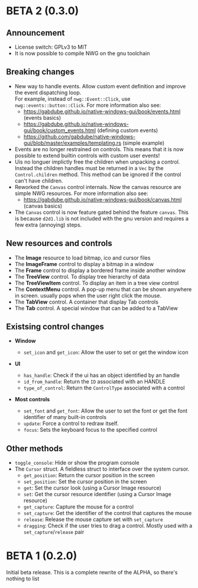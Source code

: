 # BETA 2 (0.3.0)

## Announcement

* License switch: GPLv3 to MIT 
* It is now possible to compile NWG on the gnu toolchain

## Breaking changes

* New way to handle events. Allow custom event definition and improve the event dispatching loop.  
For example, instead of `nwg::Event::Click`, use `nwg::events::button::Click`. 
For more information also see: 
  * https://gabdube.github.io/native-windows-gui/book/events.html (events basics)
  * https://gabdube.github.io/native-windows-gui/book/custom_events.html (defining custom events)
  * https://github.com/gabdube/native-windows-gui/blob/master/examples/templating.rs (simple example)
* Events are no longer restrained on controls. This means that it is now possible to extend builtin controls with custom user events!
* Uis no longuer implictly free the children when unpacking a control. Instead the children handles
  must be returned in a `Vec` by the `Control.children` method. This method can be ignored if the
  control can't have children.
* Reworked the `Canvas` control internals. Now the canvas resource are simple NWG resources.
For more information also see: 
  * https://gabdube.github.io/native-windows-gui/book/canvas.html (canvas basics)
* The `Canvas` control is now feature gated behind the feature `canvas`. This is because `d2d1.lib` is not included with the gnu version
  and requires a few extra (annoying) steps. 

## New resources and controls

* The **Image** resource to load bitmap, ico and cursor files
* The **ImageFrame** control to display a bitmap in a window
* The **Frame** control to display a bordered frame inside another window
* The **TreeView** control. To display tree hierarchy of data
* The **TreeViewItem** control. To display an item in a tree view control
* The **ContextMenu** control. A pop-up menu that can be shown anywhere in screen. usually pops when the user right click the mouse.
* The **TabView** control. A container that display Tab controls
* The **Tab** control. A special window that can be added to a TabView

## Existsing control changes

* **Window**
    * `set_icon` and `get_icon`: Allow the user to set or get the window icon  

* **UI**
  * `has_handle`: Check if the ui has an object identified by an handle
  * `id_from_handle`: Return the `ID` associated with an HANDLE
  * `type_of_control`: Return the `ControlType` associated with a control

* **Most controls**
  * `set_font` and `get_font`: Allow the user to set the font or get the font identifier of many built-in controls  
  * `update`: Force a control to redraw itself.  
  * `focus`: Sets the keyboard focus to the specified control


## Other methods

* `toggle_console`: Hide or show the program console
* The `Cursor` struct. A fieldless struct to interface over the system cursor.
    * `get_position`: Return the cursor position in the screen
    * `set_position`: Set the cursor position in the screen
    * `get`: Set the cursor look (using a Cursor Image resource)
    * `set`: Get the cursor resource identifier (using a Cursor Image resource)
    * `get_capture`: Capture the mouse for a control
    * `set_capture`: Get the identifier of the control that captures the mouse
    * `release`: Release the mouse capture set with `set_capture`
    * `dragging`: Check if the user tries to drag a control. Mostly used with a `set_capture`/`release` pair   


# BETA 1 (0.2.0)

Initial beta release. This is a complete rewrite of the ALPHA, so there's nothing to list